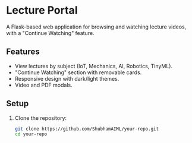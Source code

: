 # Lecture Portal

A Flask-based web application for browsing and watching lecture videos, with a "Continue Watching" feature.

## Features
- View lectures by subject (IoT, Mechanics, AI, Robotics, TinyML).
- "Continue Watching" section with removable cards.
- Responsive design with dark/light themes.
- Video and PDF modals.

## Setup
1. Clone the repository:
   ```bash
   git clone https://github.com/ShubhamAIML/your-repo.git
   cd your-repo
